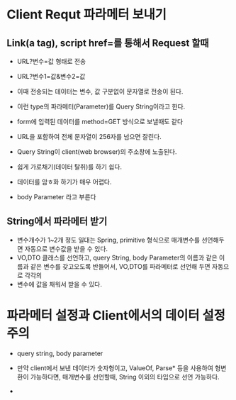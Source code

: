 # Client Requt 파라메터 보내기

## Link(a tag), script href=를 통해서 Request 할때
* URL?변수=값 형태로 전송
* URL?변수1=값&변수2=값
* 이때 전송되는 데이터는 변수, 값 구분없이 문자열로 전송이 된다.
* 이런 type의 파라메터(Parameter)를 Query String이라고 한다.

* form에 입력된 데이터를 method=GET 방식으로 보낼때도 같다
* URL을 포함하여 전체 문자열이 256자를 넘으면 잘린다.
* Query String이 client(web browser)의 주소창에 노출된다.
* 쉽게 가로채기(데이터 탈취)를 하기 쉽다.
* 데이터를 암ㅎ화 하기가 매우 어렵다.
* body Parameter 라고 부른다

## String에서 파라메터 받기
* 변수개수가 1~2개 정도 일대는 Spring, primitive 형식으로 매개변수를 선언해두면 자동으로 변수값을 받을 수 있다.
* VO,DTO 클래스를 선언하고, query String, body Parameter의 이름과 같은 이름과 같은 변수를 갖고오도록 반들어서, VO,DTO를 파라메터로 선언해 두면 자동으로 각각의
* 변수에 값을 채워서 받을 수 있다.

# 파라메터 설정과 Client에서의 데이터 설정 주의
* query string, body parameter

* 만약 client에서 보낸 데이터가 숫자형이고, ValueOf, Parse* 등을 사용하여 형변환이 가능하다면, 매개변수를 선언할때, String 이외의 타입으로 선언 가능하다.

* 


